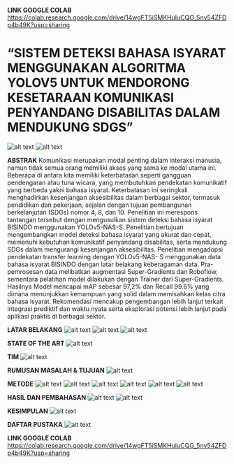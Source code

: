 **LINK GOOGLE COLAB**
https://colab.research.google.com/drive/14wgFT5iSMKHuluCQG_5nv54ZFDp4b49K?usp=sharing

# “SISTEM DETEKSI BAHASA ISYARAT MENGGUNAKAN ALGORITMA YOLOV5 UNTUK MENDORONG KESETARAAN KOMUNIKASI PENYANDANG DISABILITAS DALAM MENDUKUNG SDGS”
![alt text](https://github.com/yopijl/sign-language-detection/blob/main/DIMASTI/1.png?raw=true)
![alt text](https://github.com/yopijl/sign-language-detection/blob/main/DIMASTI/7.png?raw=true)

**ABSTRAK**
Komunikasi merupakan modal penting dalam interaksi manusia, namun tidak semua orang memiliki akses yang sama ke modal utama ini. Beberapa di antara kita memiliki keterbatasan seperti gangguan pendengaran atau tuna wicara, yang membutuhkan pendekatan komunikatif yang berbeda yakni bahasa isyarat. Keterbatasan ini seringkali menghadirkan kesenjangan aksesibilitas dalam berbagai sektor, termasuk pendidikan dan pekerjaan, sejalan dengan tujuan pembangunan berkelanjutan (SDGs) nomor 4, 8, dan 10. Penelitian ini merespons tantangan tersebut dengan mengusulkan sistem deteksi bahasa isyarat BISINDO menggunakan YOLOv5-NAS-S. Penelitian bertujuan mengembangkan model deteksi bahasa isyarat yang akurat dan cepat, memenuhi kebutuhan komunikatif penyandang disabilitas, serta mendukung SDGs dalam mengurangi kesenjangan aksesibilitas. Penelitian mengadopsi pendekatan transfer learning dengan YOLOv5-NAS- S menggunakan data bahasa isyarat BISINDO dengan latar belakang keberagaman data. Pra-pemrosesan data melibatkan augmentasi Super-Gradients dan Roboflow, sementara pelatihan model dilakukan dengan Trainer dari Super-Gradients. Hasilnya Model mencapai mAP sebesar 97,2% dan Recall 99.6% yang dimana menunjukkan kemampuan yang solid dalam memisahkan kelas citra bahasa isyarat. Rekomendasi mencakup pengembangan lebih lanjut terkait integrasi prediktif dan waktu nyata serta eksplorasi potensi lebih lanjut pada aplikasi praktis di berbagai sektor.

**LATAR BELAKANG**
![alt text](https://github.com/yopijl/sign-language-detection/blob/main/DIMASTI/2.png?raw=true)
![alt text](https://github.com/yopijl/sign-language-detection/blob/main/DIMASTI/3.png?raw=true)
![alt text](https://github.com/yopijl/sign-language-detection/blob/main/DIMASTI/4.png?raw=true)

**STATE OF THE ART**
![alt text](https://github.com/yopijl/sign-language-detection/blob/main/DIMASTI/5.png?raw=true)

**TIM**
![alt text](https://github.com/yopijl/sign-language-detection/blob/main/DIMASTI/6.png?raw=true)

**RUMUSAN MASALAH & TUJUAN**
![alt text](https://github.com/yopijl/sign-language-detection/blob/main/DIMASTI/8.png?raw=true)

**METODE**
![alt text](https://github.com/yopijl/sign-language-detection/blob/main/DIMASTI/9.png?raw=true)
![alt text](https://github.com/yopijl/sign-language-detection/blob/main/DIMASTI/10.png?raw=true)
![alt text](https://github.com/yopijl/sign-language-detection/blob/main/DIMASTI/1Q.png?raw=true)
![alt text](https://github.com/yopijl/sign-language-detection/blob/main/DIMASTI/12.png?raw=true)
![alt text](https://github.com/yopijl/sign-language-detection/blob/main/DIMASTI/13.png?raw=true)
![alt text](https://github.com/yopijl/sign-language-detection/blob/main/DIMASTI/14.png?raw=true)

**HASIL DAN PEMBAHASAN**
![alt text](https://github.com/yopijl/sign-language-detection/blob/main/DIMASTI/15.png?raw=true)
![alt text](https://github.com/yopijl/sign-language-detection/blob/main/DIMASTI/16.png?raw=true)

**KESIMPULAN**
![alt text](https://github.com/yopijl/sign-language-detection/blob/main/DIMASTI/17.png?raw=true)

**DAFTAR PUSTAKA**
![alt text](https://github.com/yopijl/sign-language-detection/blob/main/DIMASTI/18.png?raw=true)

**LINK GOOGLE COLAB**
https://colab.research.google.com/drive/14wgFT5iSMKHuluCQG_5nv54ZFDp4b49K?usp=sharing
